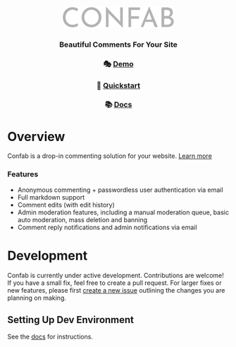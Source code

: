<h2 align="center">
<a href="https://confabcomments.com/"> <img width="50%" src="./images/logo.svg" /></a>
</h2>

<h3 align="center">Beautiful Comments For Your Site</h3>

<h3 align="center"> 🎭 <a href="https://confabcomments.com">Demo</a></h3>
<h3 align="center"> 🚀 <a href="https://docs.confabcomments.com/quick-start/">Quickstart</a></h3>
<h3 align="center"> 📚 <a href="https://docs.confabcomments.com/overview/">Docs</a></h3>

# Overview

Confab is a drop-in commenting solution for your website. [Learn more](https://docs.confabcomments.com/overview/)

### Features

- Anonymous commenting + passwordless user authentication via email
- Full markdown support
- Comment edits (with edit history)
- Admin moderation features, including a manual moderation queue, basic auto moderation, mass deletion and banning
- Comment reply notifications and admin notifications via email

# Development

Confab is currently under active development. Contributions are welcome! If you have a small fix, feel free to create a pull request. For larger fixes or new features, please first [create a new issue](https://github.com/nextguyover/Confab/issues/new) outlining the changes you are planning on making. 

## Setting Up Dev Environment

See the [docs](https://docs.confabcomments.com/development/#setting-up-dev-environment) for instructions.